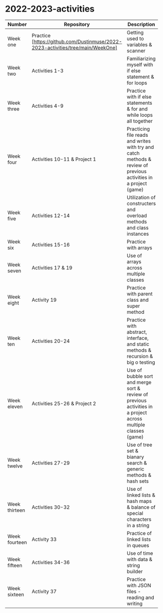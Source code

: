 # 2022-2023-activities

| Number | Repository | Description |
| ------ | ---------- | ----------- |
| Week one | Practice [https://github.com/Dustinmuse/2022-2023-activities/tree/main/WeekOne] | Getting used to variables & scanner |
| Week two | Activities 1-3 | Familiarizing myself with if else statement & for loops |
| Week three | Activities 4-9 | Practice with if else statements & for and while loops all together |
| Week four | Activities 10-11 & Project 1 | Practicing file reads and writes with try and catch methods & review of previous activities in a project (game) |
| Week five | Activities 12-14 | Utilization of constructers and overload methods and class instances |
| Week six | Activities 15-16 | Practice with arrays |
| Week seven | Activities 17 & 19 | Use of arrays across multiple classes |
| Week eight | Activity 19 | Practice with parent class and super method |
| Week ten | Activities 20-24 | Practice with abstract, interface, and static methods & recursion & big o testing |
| Week eleven | Activities 25-26 & Project 2 | Use of bubble sort and merge sort & review of previous activities in a project across multiple classes (game) |
| Week twelve | Activities 27-29 | Use of tree set & bianary search & generic methods & hash sets |
| Week thirteen | Activities 30-32 | Use of linked lists & hash maps & balance of special characters in a string |
| Week fourteen | Activity 33 | Practice of linked lists in queues |
| Week fifteen | Activities 34-36 | Use of time with data & string builder |
| Week sixteen | Activity 37 | Practice with JSON files - reading and writing |
